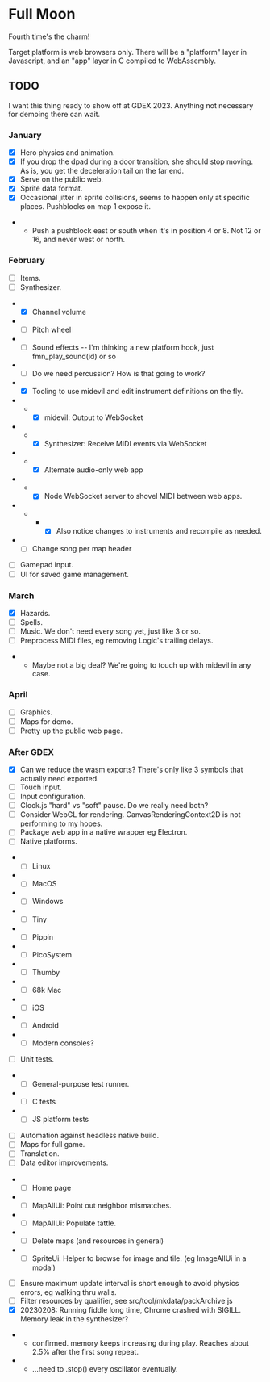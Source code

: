 # Full Moon

Fourth time's the charm!

Target platform is web browsers only.
There will be a "platform" layer in Javascript, and an "app" layer in C compiled to WebAssembly.

## TODO

I want this thing ready to show off at GDEX 2023. Anything not necessary for demoing there can wait.

### January

- [x] Hero physics and animation.
- [x] If you drop the dpad during a door transition, she should stop moving. As is, you get the deceleration tail on the far end.
- [x] Serve on the public web.
- [x] Sprite data format.
- [x] Occasional jitter in sprite collisions, seems to happen only at specific places. Pushblocks on map 1 expose it.
- - Push a pushblock east or south when it's in position 4 or 8. Not 12 or 16, and never west or north.

### February

- [ ] Items.
- [ ] Synthesizer.
- - [x] Channel volume
- - [ ] Pitch wheel
- - [ ] Sound effects -- I'm thinking a new platform hook, just fmn_play_sound(id) or so
- - [ ] Do we need percussion? How is that going to work?
- - [x] Tooling to use midevil and edit instrument definitions on the fly.
- - - [x] midevil: Output to WebSocket
- - - [x] Synthesizer: Receive MIDI events via WebSocket
- - - [x] Alternate audio-only web app
- - - [x] Node WebSocket server to shovel MIDI between web apps.
- - - - [x] Also notice changes to instruments and recompile as needed.
- - [ ] Change song per map header
- [ ] Gamepad input.
- [ ] UI for saved game management.

### March

- [x] Hazards.
- [ ] Spells.
- [ ] Music. We don't need every song yet, just like 3 or so.
- [ ] Preprocess MIDI files, eg removing Logic's trailing delays.
- - Maybe not a big deal? We're going to touch up with midevil in any case.

### April

- [ ] Graphics.
- [ ] Maps for demo.
- [ ] Pretty up the public web page.

### After GDEX

- [x] Can we reduce the wasm exports? There's only like 3 symbols that actually need exported.
- [ ] Touch input.
- [ ] Input configuration.
- [ ] Clock.js "hard" vs "soft" pause. Do we really need both?
- [ ] Consider WebGL for rendering. CanvasRenderingContext2D is not performing to my hopes.
- [ ] Package web app in a native wrapper eg Electron.
- [ ] Native platforms.
- - [ ] Linux
- - [ ] MacOS
- - [ ] Windows
- - [ ] Tiny
- - [ ] Pippin
- - [ ] PicoSystem
- - [ ] Thumby
- - [ ] 68k Mac
- - [ ] iOS
- - [ ] Android
- - [ ] Modern consoles?
- [ ] Unit tests.
- - [ ] General-purpose test runner.
- - [ ] C tests
- - [ ] JS platform tests
- [ ] Automation against headless native build.
- [ ] Maps for full game.
- [ ] Translation.
- [ ] Data editor improvements.
- - [ ] Home page
- - [ ] MapAllUi: Point out neighbor mismatches.
- - [ ] MapAllUi: Populate tattle.
- - [ ] Delete maps (and resources in general)
- - [ ] SpriteUi: Helper to browse for image and tile. (eg ImageAllUi in a modal)
- [ ] Ensure maximum update interval is short enough to avoid physics errors, eg walking thru walls.
- [ ] Filter resources by qualifier, see src/tool/mkdata/packArchive.js
- [x] 20230208: Running fiddle long time, Chrome crashed with SIGILL. Memory leak in the synthesizer?
- - confirmed. memory keeps increasing during play. Reaches about 2.5% after the first song repeat.
- - ...need to .stop() every oscillator eventually.
